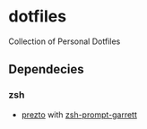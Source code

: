 # dotfiles

Collection of Personal Dotfiles

## Dependecies

### zsh

- [prezto](https://github.com/sorin-ionescu/prezto) with
  [zsh-prompt-garrett](https://github.com/chauncey-garrett/zsh-prompt-garrett)
